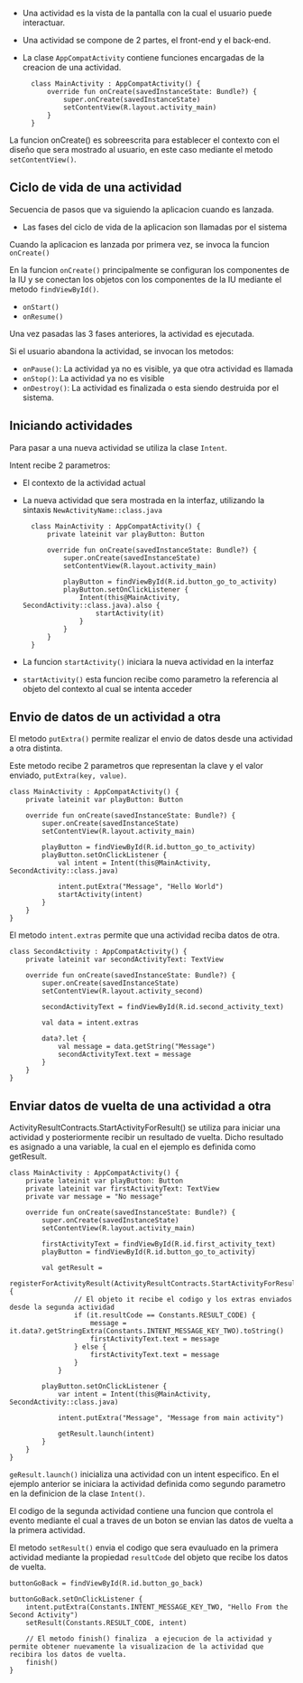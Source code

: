- Una actividad es la vista de la pantalla con la cual el usuario puede interactuar.
- Una actividad se compone de 2 partes, el front-end y el back-end.
- La clase `AppCompatActivity` contiene funciones encargadas de la creacion de una actividad.

        class MainActivity : AppCompatActivity() {
            override fun onCreate(savedInstanceState: Bundle?) {
                super.onCreate(savedInstanceState)
                setContentView(R.layout.activity_main)
            }
        }

La funcion onCreate() es sobreescrita para establecer el contexto con el diseño que sera mostrado al usuario, en este caso mediante el metodo `setContentView()`.

## Ciclo de vida de una actividad

Secuencia de pasos que va siguiendo la aplicacion cuando es lanzada.

- Las fases del ciclo de vida de la aplicacion son llamadas por el sistema

Cuando la aplicacion es lanzada por primera vez, se invoca la funcion `onCreate()`

En la funcion `onCreate()` principalmente se configuran los componentes de la IU y se conectan los objetos con los componentes de la IU mediante el metodo `findViewById()`.

- `onStart()`
- `onResume()`

Una vez pasadas las 3 fases anteriores, la actividad es ejecutada.

Si el usuario abandona la actividad, se invocan los metodos:

- `onPause()`: La actividad ya no es visible, ya que otra actividad es llamada
- `onStop()`: La actividad ya no es visible
- `onDestroy()`: La actividad es finalizada o esta siendo destruida por el sistema.

## Iniciando actividades

Para pasar a una nueva actividad se utiliza la clase `Intent`.

Intent recibe 2 parametros:
- El contexto de la actividad actual
- La nueva actividad que sera mostrada en la interfaz, utilizando la sintaxis `NewActivityName::class.java`

        class MainActivity : AppCompatActivity() {
            private lateinit var playButton: Button

            override fun onCreate(savedInstanceState: Bundle?) {
                super.onCreate(savedInstanceState)
                setContentView(R.layout.activity_main)

                playButton = findViewById(R.id.button_go_to_activity)
                playButton.setOnClickListener {
                    Intent(this@MainActivity, SecondActivity::class.java).also {
                        startActivity(it)
                    }
                }
            }
        }

- La funcion `startActivity()` iniciara la nueva actividad en la interfaz
- `startActivity()` esta funcion recibe como parametro la referencia al objeto del contexto al cual se intenta acceder

## Envio de datos de un actividad a otra

El metodo `putExtra()` permite realizar el envio de datos desde una actividad a otra distinta.

Este metodo recibe 2 parametros que representan la clave y el valor enviado, `putExtra(key, value)`.

    class MainActivity : AppCompatActivity() {
        private lateinit var playButton: Button

        override fun onCreate(savedInstanceState: Bundle?) {
            super.onCreate(savedInstanceState)
            setContentView(R.layout.activity_main)

            playButton = findViewById(R.id.button_go_to_activity)
            playButton.setOnClickListener {
                val intent = Intent(this@MainActivity, SecondActivity::class.java)

                intent.putExtra("Message", "Hello World")
                startActivity(intent)
            }
        }
    }

El metodo `intent.extras` permite que una actividad reciba datos de otra.

    class SecondActivity : AppCompatActivity() {
        private lateinit var secondActivityText: TextView

        override fun onCreate(savedInstanceState: Bundle?) {
            super.onCreate(savedInstanceState)
            setContentView(R.layout.activity_second)

            secondActivityText = findViewById(R.id.second_activity_text)

            val data = intent.extras

            data?.let {
                val message = data.getString("Message")
                secondActivityText.text = message
            }
        }
    }

## Enviar datos de vuelta de una actividad a otra

ActivityResultContracts.StartActivityForResult() se utiliza para iniciar una actividad y posteriormente recibir un resultado de vuelta. Dicho resultado es asignado a una variable, la cual en el ejemplo es definida como getResult.

    class MainActivity : AppCompatActivity() {
        private lateinit var playButton: Button
        private lateinit var firstActivityText: TextView
        private var message = "No message"

        override fun onCreate(savedInstanceState: Bundle?) {
            super.onCreate(savedInstanceState)
            setContentView(R.layout.activity_main)

            firstActivityText = findViewById(R.id.first_activity_text)
            playButton = findViewById(R.id.button_go_to_activity)

            val getResult =
                registerForActivityResult(ActivityResultContracts.StartActivityForResult()) {
                    // El objeto it recibe el codigo y los extras enviados desde la segunda actividad
                    if (it.resultCode == Constants.RESULT_CODE) {
                        message = it.data?.getStringExtra(Constants.INTENT_MESSAGE_KEY_TWO).toString()
                        firstActivityText.text = message
                    } else {
                        firstActivityText.text = message
                    }
                }

            playButton.setOnClickListener {
                var intent = Intent(this@MainActivity, SecondActivity::class.java)

                intent.putExtra("Message", "Message from main activity")

                getResult.launch(intent)
            }
        }
    }

`geResult.launch()` inicializa una actividad con un intent especifico. En el ejemplo anterior se iniciara la actividad definida como segundo parametro en la definicion de la clase `Intent()`.

El codigo de la segunda actividad contiene una funcion que controla el evento mediante el cual a traves de un boton se envian las datos de vuelta a la primera actividad.

El metodo `setResult()` envia el codigo que sera evauluado en la primera actividad mediante la propiedad `resultCode` del objeto que recibe los datos de vuelta.

    buttonGoBack = findViewById(R.id.button_go_back)

    buttonGoBack.setOnClickListener {
        intent.putExtra(Constants.INTENT_MESSAGE_KEY_TWO, "Hello From the Second Activity")
        setResult(Constants.RESULT_CODE, intent)

        // El metodo finish() finaliza  a ejecucion de la actividad y permite obtener nuevamente la visualizacion de la actividad que recibira los datos de vuelta.
        finish()
    }